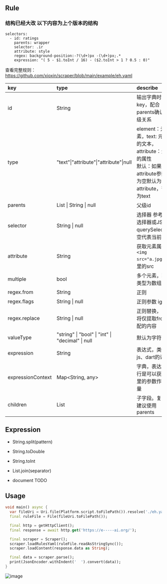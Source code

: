 ## Rule

### 结构已经大改 以下内容为上个版本的结构

```
selectors:
  - id: ratings
    parents: wrapper
    selector: .ir
    attribute: style
    regex: background-position:-?(\d+)px -(\d+)px;.*
    expression: "( 5 - $1.toInt / 16) - ($2.toInt > 1 ? 0.5 : 0)"
```

查看完整规则： <https://github.com/xioxin/scraper/blob/main/example/eh.yaml>

| key    | type |  describe |
| :----- | :-- |  :---- |
| id | String | 输出字典时的key，配合parents确认子父级关系 |
| type | "text"\|"attribute"\|"attribute"\|null | element：元素，text: 元素中的文本，attribute：元素的属性 <br> 默认：如果有attribute参数不为空默认为attribute，否则为text |
| parents | List<String> \| String \| null | 父级id |
| selector | String \| null | 选择器 参考CSS选择器或JS的querySelector，空代表当前节点 |
| attribute | String | 获取元素属性 `<img src="a.jpg">` 这里的src |
| multiple | bool | 多个元素，输出类型为数组 |
| regex.from | String | 正则 |
| regex.flags | String \| null | 正则参数 igum |
| regex.replace | String \| null | 正则替换，为空将仅提取from匹配的内容 |
| valueType | "string" \| "bool" \| "int" \| "decimal" \| null | 默认为字符串。|
| expression | String | 表达式，类似于js、dart的语法 |
| expressionContext | Map<String, any> | 字典，表达式执行是可以获取这里的参数作为变量|
| children | List<Self> | 子字段。复杂的建议使用 parents |

  
## Expression

* String.split(pattern)
* String.toDouble
* String.toInt

* List.join(separator)

* document TODO

## Usage

```dart
void main() async {
  var fileUri = Uri.file(Platform.script.toFilePath()).resolve('./eh.yaml');
  final ruleFile = File(fileUri.toFilePath());

  final http = getHttpClient();
  final response = await http.get('https://e-----ai.org/');

  final scraper = Scraper();
  scraper.loadRulesYaml(ruleFile.readAsStringSync());
  scraper.loadContent(response.data as String);

  final data = scraper.parse();
  print(JsonEncoder.withIndent('  ').convert(data));
}
```

![image](https://user-images.githubusercontent.com/5716100/135469425-baf27b78-c308-4d99-bacd-9f2ca5981df0.png)

